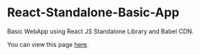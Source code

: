 # React-Standalone-Basic-App
Basic WebApp using React JS Standalone Library and Babel CDN.

You can view this page [here](https://vedantrokde.github.io/React-Standalone-Basic-App/).
